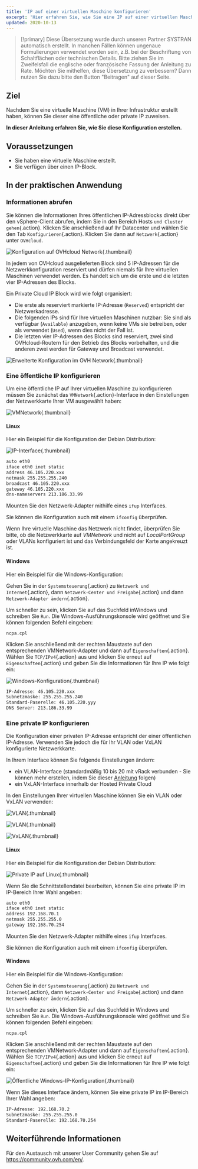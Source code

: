 ```yaml
---
title: 'IP auf einer virtuellen Maschine konfigurieren'
excerpt: 'Hier erfahren Sie, wie Sie eine IP auf einer virtuellen Maschine konfigurieren'
updated: 2020-10-13
---
```


> [!primary]
> Diese Übersetzung wurde durch unseren Partner SYSTRAN automatisch erstellt. In manchen Fällen können ungenaue Formulierungen verwendet worden sein, z.B. bei der Beschriftung von Schaltflächen oder technischen Details. Bitte ziehen Sie im Zweifelsfall die englische oder französische Fassung der Anleitung zu Rate. Möchten Sie mithelfen, diese Übersetzung zu verbessern? Dann nutzen Sie dazu bitte den Button "Beitragen" auf dieser Seite.
>

## Ziel

Nachdem Sie eine virtuelle Maschine (VM) in Ihrer Infrastruktur erstellt haben, können Sie dieser eine öffentliche oder private IP zuweisen.

**In dieser Anleitung erfahren Sie, wie Sie diese Konfiguration erstellen.**

## Voraussetzungen

- Sie haben eine virtuelle Maschine erstellt.
- Sie verfügen über einen IP-Block.

## In der praktischen Anwendung

### Informationen abrufen

Sie können die Informationen Ihres öffentlichen IP-Adressblocks direkt über den vSphere-Client abrufen, indem Sie in den Bereich Hosts `und Cluster gehen`{.action}. Klicken Sie anschließend auf Ihr Datacenter und wählen Sie den Tab `Konfigurieren`{.action}. Klicken Sie dann auf `Netzwerk`{.action} unter `OVHcloud`.

![Konfiguration auf OVHcloud Network](images_01config_ip_ovh_network.png){.thumbnail}

In jedem von OVHcloud ausgelieferten Block sind 5 IP-Adressen für die Netzwerkkonfiguration reserviert und dürfen niemals für Ihre virtuellen Maschinen verwendet werden. Es handelt sich um die erste und die letzten vier IP-Adressen des Blocks.

Ein Private Cloud IP Block wird wie folgt organisiert:

- Die erste als reserviert markierte IP-Adresse (`Reserved`) entspricht der Netzwerkadresse.
- Die folgenden IPs sind für Ihre virtuellen Maschinen nutzbar: Sie sind als verfügbar (`Available`) anzugeben, wenn keine VMs sie betreiben, oder als verwendet (`Used`), wenn dies nicht der Fall ist.
- Die letzten vier IP-Adressen des Blocks sind reserviert, zwei sind OVHcloud-Routern für den Betrieb des Blocks vorbehalten, und die anderen zwei werden für Gateway und Broadcast verwendet.

![Erweiterte Konfiguration im OVH Network](images_02config_ip_ovh_network_advanced.png){.thumbnail}

### Eine öffentliche IP konfigurieren

Um eine öffentliche IP auf Ihrer virtuellen Maschine zu konfigurieren müssen Sie zunächst das `VMNetwork`{.action}-Interface in den Einstellungen der Netzwerkkarte Ihrer VM ausgewählt haben:

![VMNetwork](images_03vmnetwork.png){.thumbnail}

#### Linux

Hier ein Beispiel für die Konfiguration der Debian Distribution:

![IP-Interface](images_config_ip_interfaces.jpg){.thumbnail}

```sh
auto eth0
iface eth0 inet static
address 46.105.220.xxx
netmask 255.255.255.240
broadcast 46.105.220.xxx
gateway 46.105.220.xxx
dns-nameservers 213.186.33.99
```

Mounten Sie den Netzwerk-Adapter mithilfe eines `ifup` Interfaces.

Sie können die Konfiguration auch mit einem `ifconfig` überprüfen.

Wenn Ihre virtuelle Maschine das Netzwerk nicht findet, überprüfen Sie bitte, ob die Netzwerkkarte auf *VMNetwork* und nicht auf *LocalPortGroup* oder VLANs konfiguriert ist und das Verbindungsfeld der Karte angekreuzt ist.

#### Windows

Hier ein Beispiel für die Windows-Konfiguration:

Gehen Sie in der `Systemsteuerung`{.action} zu `Netzwerk und Internet`{.action}, dann `Netzwerk-Center und Freigabe`{.action} und dann `Netzwerk-Adapter ändern`{.action}.

Um schneller zu sein, klicken Sie auf das Suchfeld inWindows und schreiben Sie `Run`. Die Windows-Ausführungskonsole wird geöffnet und Sie können folgenden Befehl eingeben:

```shell
ncpa.cpl
```

Klicken Sie anschließend mit der rechten Maustaste auf den entsprechenden VMNetwork-Adapter und dann auf `Eigenschaften`{.action}. Wählen Sie  `TCP/IPv4`{.action} aus und klicken Sie erneut auf `Eigenschaften`{.action} und geben Sie die Informationen für Ihre IP wie folgt ein:

![Windows-Konfiguration](images_config_ip_windows.jpg){.thumbnail}

```sh
IP-Adresse: 46.105.220.xxx
Subnetzmaske: 255.255.255.240
Standard-Paserelle: 46.105.220.yyy
DNS Server: 213.186.33.99
```

### Eine private IP konfigurieren

Die Konfiguration einer privaten IP-Adresse entspricht der einer öffentlichen IP-Adresse. Verwenden Sie jedoch die für Ihr VLAN oder VxLAN konfigurierte Netzwerkkarte.

In Ihrem Interface können Sie folgende Einstellungen ändern:

- ein VLAN-Interface (standardmäßig 10 bis 20 mit vRack verbunden - Sie können mehr erstellen, indem Sie dieser [Anleitung](creation_vlan1.) folgen)
- ein VxLAN-Interface innerhalb der Hosted Private Cloud

In den Einstellungen Ihrer virtuellen Maschine können Sie ein VLAN oder VxLAN verwenden:

![VLAN](images_04vlanBis.png){.thumbnail}

![VLAN](images_05vlan.png){.thumbnail}

![VxLAN](06vxlan.png){.thumbnail}

#### Linux

Hier ein Beispiel für die Konfiguration der Debian Distribution:

![Private IP auf Linux](images_linux_private.PNG){.thumbnail}

Wenn Sie die Schnittstellendatei bearbeiten, können Sie eine private IP im IP-Bereich Ihrer Wahl angeben:

```sh
auto eth0
iface eth0 inet static
address 192.168.70.1
netmask 255.255.255.0
gateway 192.168.70.254
```

Mounten Sie den Netzwerk-Adapter mithilfe eines `ifup` Interfaces.

Sie können die Konfiguration auch mit einem `ifconfig` überprüfen.

#### Windows

Hier ein Beispiel für die Windows-Konfiguration:

Gehen Sie in der `Systemsteuerung`{.action} zu `Netzwerk und Internet`{.action}, dann `Netzwerk-Center und Freigabe`{.action} und dann `Netzwerk-Adapter ändern`{.action}.

Um schneller zu sein, klicken Sie auf das Suchfeld in Windows und schreiben Sie `Run`. Die Windows-Ausführungskonsole wird geöffnet und Sie können folgenden Befehl eingeben:

```shell
ncpa.cpl
```

Klicken Sie anschließend mit der rechten Maustaste auf den entsprechenden VMNetwork-Adapter und dann auf `Eigenschaften`{.action}. Wählen Sie  `TCP/IPv4`{.action} aus und klicken Sie erneut auf `Eigenschaften`{.action} und geben Sie die Informationen für Ihre IP wie folgt ein:

![Öffentliche Windows-IP-Konfiguration](images_windows_private.PNG){.thumbnail}

Wenn Sie dieses Interface ändern, können Sie eine private IP im IP-Bereich Ihrer Wahl angeben:

```sh
IP-Adresse: 192.168.70.2
Subnetzmaske: 255.255.255.0
Standard-Paserelle: 192.168.70.254
```

## Weiterführende Informationen

Für den Austausch mit unserer User Community gehen Sie auf <https://community.ovh.com/en/>.
